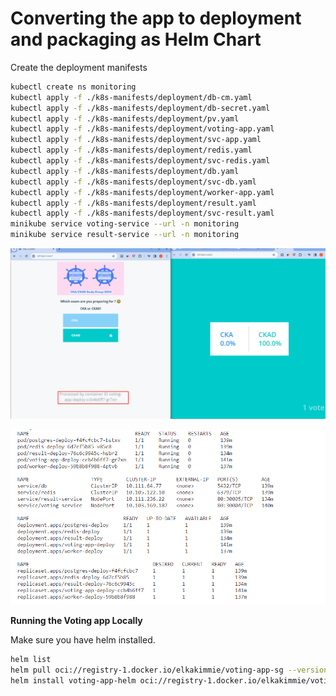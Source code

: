 # Converting the app to deployment and packaging as Helm Chart

Create the deployment manifests

```sh
kubectl create ns monitoring
kubectl apply -f ./k8s-manifests/deployment/db-cm.yaml
kubectl apply -f ./k8s-manifests/deployment/db-secret.yaml
kubectl apply -f ./k8s-manifests/deployment/pv.yaml
kubectl apply -f ./k8s-manifests/deployment/voting-app.yaml
kubectl apply -f ./k8s-manifests/deployment/svc-app.yaml
kubectl apply -f ./k8s-manifests/deployment/redis.yaml
kubectl apply -f ./k8s-manifests/deployment/svc-redis.yaml
kubectl apply -f ./k8s-manifests/deployment/db.yaml
kubectl apply -f ./k8s-manifests/deployment/svc-db.yaml
kubectl apply -f ./k8s-manifests/deployment/worker-app.yaml
kubectl apply -f ./k8s-manifests/deployment/result.yaml
kubectl apply -f ./k8s-manifests/deployment/svc-result.yaml
minikube service voting-service --url -n monitoring
minikube service result-service --url -n monitoring
```


![](assets/20231220004210.png)

![](assets/20231220004236.png)



**Running the Voting app Locally**

Make sure you have helm installed.

```sh
helm list
helm pull oci://registry-1.docker.io/elkakimmie/voting-app-sg --version 0.1.1
helm install voting-app-helm oci://registry-1.docker.io/elkakimmie/voting-app-sg --version 0.1.1
```

